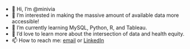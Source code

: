 - 👋 Hi, I’m @minivia
- 👀 I’m interested in making the massive amount of available data more accessible!
- 🌱 I’m currently learning MySQL, Python, R, and Tableau.
- 💞️ I’d love to learn more about the intersection of data and health equity.
- 📫 How to reach me: [email](minivia.marie@gmail.com) or [LinkedIn](https://www.linkedin.com/in/minivia-fernandes/)

<!---
minivia/minivia is a ✨ special ✨ repository because its `README.md` (this file) appears on your GitHub profile.
You can click the Preview link to take a look at your changes.
--->
